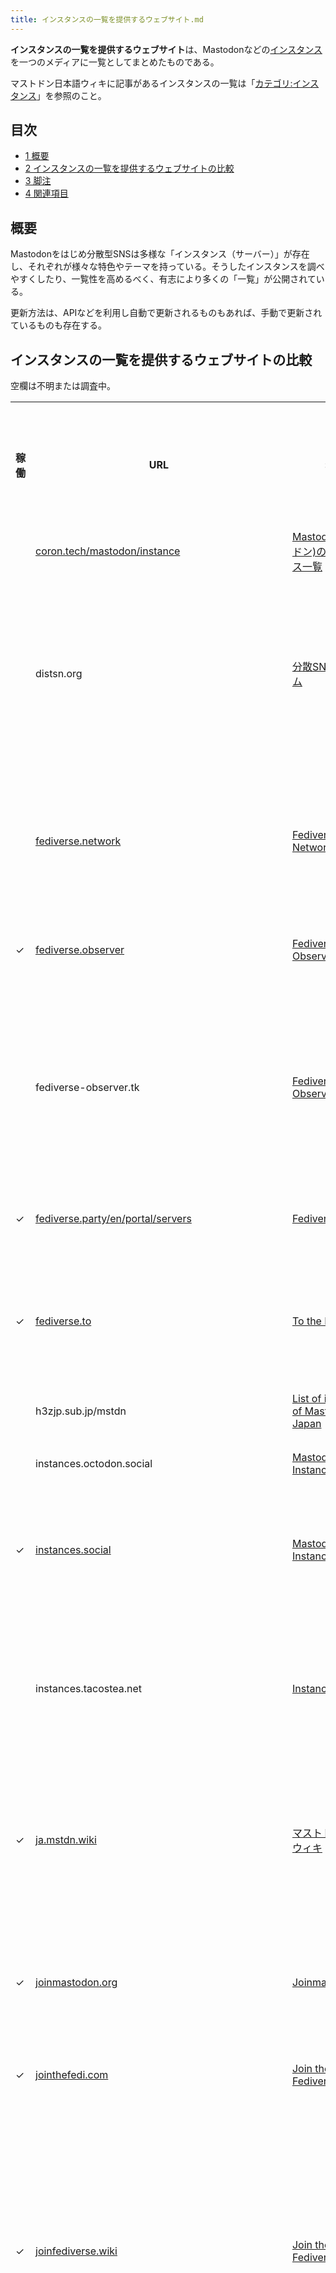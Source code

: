 ```yaml
---
title: インスタンスの一覧を提供するウェブサイト.md
---
```

<div>

**インスタンスの一覧を提供するウェブサイト**は、Mastodonなどの[インスタンス](/%E3%82%A4%E3%83%B3%E3%82%B9%E3%82%BF%E3%83%B3%E3%82%B9 "インスタンス")を一つのメディアに一覧としてまとめたものである。

マストドン日本語ウィキに記事があるインスタンスの一覧は「[カテゴリ:インスタンス](/%E3%82%AB%E3%83%86%E3%82%B4%E3%83%AA:%E3%82%A4%E3%83%B3%E3%82%B9%E3%82%BF%E3%83%B3%E3%82%B9 "カテゴリ:インスタンス")」を参照のこと。

<div>

<div lang="ja" dir="ltr">

## 目次

</div>

-   [1 概要](#.E6.A6.82.E8.A6.81)
-   [2 インスタンスの一覧を提供するウェブサイトの比較](#.E3.82.A4.E3.83.B3.E3.82.B9.E3.82.BF.E3.83.B3.E3.82.B9.E3.81.AE.E4.B8.80.E8.A6.A7.E3.82.92.E6.8F.90.E4.BE.9B.E3.81.99.E3.82.8B.E3.82.A6.E3.82.A7.E3.83.96.E3.82.B5.E3.82.A4.E3.83.88.E3.81.AE.E6.AF.94.E8.BC.83)
-   [3 脚注](#.E8.84.9A.E6.B3.A8)
-   [4 関連項目](#.E9.96.A2.E9.80.A3.E9.A0.85.E7.9B.AE)

</div>

## 概要

Mastodonをはじめ分散型SNSは多様な「インスタンス（サーバー）」が存在し、それぞれが様々な特色やテーマを持っている。そうしたインスタンスを調べやすくしたり、一覧性を高めるべく、有志により多くの「一覧」が公開されている。

更新方法は、APIなどを利用し自動で更新されるものもあれば、手動で更新されているものも存在する。

## インスタンスの一覧を提供するウェブサイトの比較

空欄は不明または調査中。

<table>
<colgroup>
<col style="width: 11%" />
<col style="width: 11%" />
<col style="width: 11%" />
<col style="width: 11%" />
<col style="width: 11%" />
<col style="width: 11%" />
<col style="width: 11%" />
<col style="width: 11%" />
<col style="width: 11%" />
</colgroup>
<tbody>
<tr class="header">
<th>稼働</th>
<th>URL</th>
<th>名称</th>
<th>並び順 (太字はデフォルト)</th>
<th>収録しているインスタンスの言語</th>
<th>インスタンスの登録方法</th>
<th>ライセンス</th>
<th>インスタンスのプレビュー</th>
<th>特徴</th>
</tr>

<tr class="odd">
<td></td>
<td><a href="https://coron.tech/mastodon/instance/" rel="nofollow">coron.tech/mastodon/instance</a></td>
<td><a href="/Mastodon(%E3%83%9E%E3%82%B9%E3%83%88%E3%83%89%E3%83%B3)%E3%81%AE%E3%82%A4%E3%83%B3%E3%82%B9%E3%82%BF%E3%83%B3%E3%82%B9%E4%B8%80%E8%A6%A7_(coron)" title="Mastodon(マストドン)のインスタンス一覧 (coron)">Mastodon(マストドン)のインスタンス一覧</a></td>
<td></td>
<td>日本</td>
<td>ウェブの登録フォームをもとに作者が更新</td>
<td>CC BY-NC-SA</td>
<td>なし</td>
<td>2017年12月20日に更新が途絶える。</td>
</tr>
<tr class="even">
<td></td>
<td>distsn.org</td>
<td><a href="/%E5%88%86%E6%95%A3SNS%E3%83%95%E3%82%A9%E3%83%BC%E3%83%A9%E3%83%A0" title="分散SNSフォーラム">分散SNSフォーラム</a></td>
<td><strong>流速</strong></td>
<td>世界</td>
<td><a href="/Peers_API" title="Peers API">Peers API</a>による自動収集</td>
<td><a href="/AGPL" title="AGPL">GNU Affero General Public License</a></td>
<td><a href="/Mstpubapi" title="Mstpubapi">mstpubapi</a>のタイムラインビューアを利用。ローカルタイムラインのプレビューはページネーション可、画像を展開する。</td>
<td>多様な<a href="/%E5%88%86%E6%95%A3SNS" title="分散SNS">分散SNS</a>に対応。2020年2月に閉鎖され、後継は<a href="/Fediverse_Observer" title="Fediverse Observer">Fediverse Observer</a>。</td>
</tr>
<tr class="odd">
<td></td>
<td><a href="https://fediverse.network/" rel="nofollow">fediverse.network</a></td>
<td><a href="/Fediverse_Network" title="Fediverse Network">Fediverse Network</a></td>
<td><strong>不明</strong>、新着</td>
<td>世界</td>
<td>自動収集</td>
<td><a href="/GNU_Affero_General_Public_License" title="GNU Affero General Public License">AGPL</a></td>
<td>ローカルタイムラインのプレビューはページネーション不可、画像を展開する。</td>
<td>多様な<a href="/%E5%88%86%E6%95%A3SNS" title="分散SNS">分散SNS</a>に対応。死活管理。2020年1月頃より不調。</td>
</tr>
<tr class="even">
<td>✓</td>
<td><a href="https://fediverse.observer" rel="nofollow">fediverse.observer</a></td>
<td><a href="/Fediverse_Observer_(Poduptime)" title="Fediverse Observer (Poduptime)">Fediverse Observer</a></td>
<td><strong>稼働率</strong>、多数</td>
<td>世界</td>
<td>自動収集</td>
<td><a href="/AGPL" title="AGPL">GNU Affero General Public License</a></td>
<td>なし</td>
<td>多様な<a href="/%E5%88%86%E6%95%A3SNS" title="分散SNS">分散SNS</a>に対応。インスタンスの物理的な位置による地図。</td>
</tr>
<tr class="odd">
<td></td>
<td>fediverse-observer.tk</td>
<td><a href="/Fediverse_Observer_(%E5%A2%93%E5%A0%B4%E4%BA%BA%E5%A4%9C)" title="Fediverse Observer (墓場人夜)">Fediverse Observer</a></td>
<td><strong>流速</strong></td>
<td>世界</td>
<td><a href="/Peers_API" title="Peers API">Peers API</a>による自動収集</td>
<td><a href="/AGPL" title="AGPL">GNU Affero General Public License</a></td>
<td><a href="/Mstpubapi" title="Mstpubapi">mstpubapi</a>のタイムラインビューアを利用。ローカルタイムラインのプレビューはページネーション可、画像を展開する。</td>
<td>多様な<a href="/%E5%88%86%E6%95%A3SNS" title="分散SNS">分散SNS</a>に対応。2020年3月頃に閉鎖。</td>
</tr>
<tr class="even">
<td>✓</td>
<td><a href="https://fediverse.party/en/portal/servers" rel="nofollow">fediverse.party/en/portal/servers</a></td>
<td><a href="/Fediverse.Party" title="Fediverse.Party">Fediverse.Party</a></td>
<td><strong>分野</strong></td>
<td>世界</td>
<td>作者にマージリクエストまたはメンションを送る</td>
<td><a href="/AGPL" title="AGPL">GNU Affero General Public License</a></td>
<td>なし</td>
<td>多様な<a href="/%E5%88%86%E6%95%A3SNS" title="分散SNS">分散SNS</a>に対応。</td>
</tr>
<tr class="odd">
<td>✓</td>
<td><a href="https://fediverse.to/" rel="nofollow">fediverse.to</a></td>
<td><a href="/To_the_Fediverse!" title="To the Fediverse!">To the Fediverse!</a></td>
<td><strong>新着</strong>、登録ユーザー数、言語、分野</td>
<td>世界</td>
<td>不定期</td>
<td><a href="/GNU_General_Public_License" title="GNU General Public License">GNU General Public License</a></td>
<td>なし</td>
<td>インスタンスのサムネイル画像を表示。インスタンスのキーワード検索が可能。</td>
</tr>
<tr class="even">
<td></td>
<td>h3zjp.sub.jp/mstdn</td>
<td><a href="/List_of_instances_of_Mastodon_in_Japan" title="List of instances of Mastodon in Japan">List of instances of Mastodon in Japan</a></td>
<td></td>
<td></td>
<td></td>
<td></td>
<td></td>
<td>2017年11月24日に公開を終了</td>
</tr>
<tr class="odd">
<td></td>
<td>instances.octodon.social</td>
<td><a href="/Mastodon_Instances_(octodon.social)" title="Mastodon Instances (octodon.social)">Mastodon Instances</a></td>
<td></td>
<td>世界</td>
<td>ウェブの登録フォーム</td>
<td><a href="/%E3%83%97%E3%83%AD%E3%83%97%E3%83%A9%E3%82%A4%E3%82%A8%E3%82%BF%E3%83%AA" title="プロプライエタリ">プロプライエタリ</a></td>
<td>なし</td>
<td>2018年3月に公開を終了。モデレーションの強さで分類。</td>
</tr>
<tr class="even">
<td>✓</td>
<td><a href="https://instances.social/" rel="nofollow">instances.social</a></td>
<td><a href="/Mastodon_Instances" title="Mastodon Instances">Mastodon Instances</a></td>
<td><strong>ランダム</strong>、他多数</td>
<td>世界</td>
<td>ウェブの登録フォームにより自動登録。インスタンスの連絡先メールアドレスに確認のメールが送られる。</td>
<td><a href="/AGPL" title="AGPL">GNU Affero General Public License</a></td>
<td>なし</td>
<td>インスタンスの一覧を提供する複数のウェブサイトがinstances.socialのAPIを使用している</td>
</tr>
<tr class="odd">
<td></td>
<td>instances.tacostea.net</td>
<td><a href="/Instances_List" title="Instances List">Instances List</a></td>
<td><strong>ドメイン名</strong>、他多数</td>
<td>世界</td>
<td>作者にメール、作者のマストドンアカウントにメッセージを送る、GitHubにプルリクエスト</td>
<td>ソースコードは公開されているが、ライセンスは明記されていない</td>
<td>なし</td>
<td>新バージョン追従バトル等。2019年頃に公開を終了。</td>
</tr>
<tr class="even">
<td>✓</td>
<td><a href="https://ja.mstdn.wiki/" rel="nofollow">ja.mstdn.wiki</a></td>
<td><a href="/%E3%83%9E%E3%82%B9%E3%83%88%E3%83%89%E3%83%B3%E6%97%A5%E6%9C%AC%E8%AA%9E%E3%82%A6%E3%82%A3%E3%82%AD" title="マストドン日本語ウィキ">マストドン日本語ウィキ</a></td>
<td><strong>ホスト名またはインスタンスの名称</strong><sup><a href="#cite_note-1">[1]</a></sup></td>
<td>国別のカテゴリ</td>
<td>誰でも編集可能</td>
<td>CC BY-NC-SA</td>
<td>なし</td>
<td></td>
</tr>
<tr class="odd">
<td>✓</td>
<td><a href="https://joinmastodon.org/" rel="nofollow">joinmastodon.org</a></td>
<td><a href="/Joinmastodon.org" title="Joinmastodon.org">Joinmastodon.org</a></td>
<td><strong>週間アクティブユーザー数が800に近い</strong></td>
<td>世界。言語別の表示も可能。</td>
<td>作者にメール</td>
<td><a href="/GNU_Affero_General_Public_License" title="GNU Affero General Public License">GNU Affero General Public License</a></td>
<td>なし</td>
<td>マストドン公式ウェブサイト</td>
</tr>
<tr class="even">
<td>✓</td>
<td><a href="https://jointhefedi.com/" rel="nofollow">jointhefedi.com</a></td>
<td><a href="/Join_the_Fediverse_(M._K._Fain)" title="Join the Fediverse (M. K. Fain)">Join the Fediverse</a></td>
<td></td>
<td>世界。</td>
<td></td>
<td></td>
<td>なし</td>
<td></td>
</tr>
<tr class="odd">
<td>✓</td>
<td><a href="https://joinfediverse.wiki/" rel="nofollow">joinfediverse.wiki</a></td>
<td><a href="/Join_the_Fediverse_(Wiki)" title="Join the Fediverse (Wiki)">Join the Fediverse</a></td>
<td>地区別リストは地名のアルファベット順。分野別リストはホスト名のアルファベット順。</td>
<td>世界。</td>
<td>誰でも編集可能</td>
<td></td>
<td>なし</td>
<td></td>
</tr>
<tr class="even">
<td></td>
<td>k52.org/mastodon</td>
<td><a href="/%E6%97%A5%E6%9C%AC%E3%81%AE%E3%83%9E%E3%82%B9%E3%83%88%E3%83%89%E3%83%B3%E3%82%A4%E3%83%B3%E3%82%B9%E3%82%BF%E3%83%B3%E3%82%B9%E3%81%AE%E4%B8%80%E8%A6%A7_(%E3%82%A6%E3%82%A7%E3%83%96%E3%82%B5%E3%82%A4%E3%83%88)" title="日本のマストドンインスタンスの一覧 (ウェブサイト)">日本のマストドンインスタンスの一覧</a></td>
<td><strong>ユーザー数</strong>、新着</td>
<td>日本</td>
<td>instances.socialに追従</td>
<td><a href="/%E3%83%97%E3%83%AD%E3%83%97%E3%83%A9%E3%82%A4%E3%82%A8%E3%82%BF%E3%83%AA" title="プロプライエタリ">プロプライエタリ</a></td>
<td>インスタンスの名称、説明文、管理者の<a href="/%E3%82%A2%E3%82%A4%E3%82%B3%E3%83%B3" title="アイコン">アイコン</a>と<a href="/%E8%A1%A8%E7%A4%BA%E5%90%8D" title="表示名">表示名</a>と<a href="/%E3%83%97%E3%83%AD%E3%83%95%E3%82%A3%E3%83%BC%E3%83%AB" title="プロフィール">プロフィール</a>、ローカルタイムライン。ローカルタイムラインのプレビューはページネーション不可、画像を展開しない。</td>
<td>ユーザー数が20人以上のインスタンスに限定。
<p>2021年9月29日閉鎖</p></td>
</tr>
<tr class="odd">
<td></td>
<td>mastodon-instance.com</td>
<td><a href="/Mastodon_Instance_List" title="Mastodon Instance List">Mastodon Instance List</a></td>
<td><strong>新着</strong>、ユーザー数、トゥート数、接続数</td>
<td>日本と世界を切り替えできる</td>
<td>作者にメール</td>
<td><a href="/%E3%83%97%E3%83%AD%E3%83%97%E3%83%A9%E3%82%A4%E3%82%A8%E3%82%BF%E3%83%AA" title="プロプライエタリ">プロプライエタリ</a></td>
<td>インスタンスの名称、説明文、ローカルタイムライン。ローカルタイムラインのプレビューは画像を展開しない。</td>
<td>2018年2月に公開を終了</td>
</tr>
<tr class="even">
<td></td>
<td><a href="https://mastportal.info/" rel="nofollow">mastportal.info</a></td>
<td><a href="/%E3%83%9E%E3%82%B9%E3%83%88%E3%83%9D%E3%83%BC%E3%82%BF%E3%83%AB" title="マストポータル">マストポータル</a></td>
<td><strong>新着</strong>、ユーザー数、トゥート数、流速</td>
<td>世界 (事実上、日本のみ)</td>
<td>ウェブの登録フォームにより自動登録。instances.social＆ムトーに追従。マストドンまたはPleromaのアカウントでログイン。</td>
<td><a href="/%E3%83%97%E3%83%AD%E3%83%97%E3%83%A9%E3%82%A4%E3%82%A8%E3%82%BF%E3%83%AA" title="プロプライエタリ">プロプライエタリ</a></td>
<td>インスタンスの名称、カスタム絵文字、ローカルタイムライン。ローカルタイムラインのプレビューはページネーション不可、画像を展開しない、カスタム絵文字を展開する。</td>
<td>2021年8月より無期限のメンテナンス。</td>
</tr>
<tr class="odd">
<td>✓</td>
<td><a href="https://miy.pw/css/1.php" rel="nofollow">miy.pw/css/1.php</a></td>
<td><a href="/InstanceTicker" title="InstanceTicker">#InstanceTicker</a></td>
<td>ドメイン名</td>
<td>世界</td>
<td>手動</td>
<td><a href="/MIT%E3%83%A9%E3%82%A4%E3%82%BB%E3%83%B3%E3%82%B9" title="MITライセンス">MITライセンス</a>と記載（事実上は<a href="/%E3%83%97%E3%83%AD%E3%83%97%E3%83%A9%E3%82%A4%E3%82%A8%E3%82%BF%E3%83%AA" title="プロプライエタリ">プロプライエタリ</a>）</td>
<td>なし</td>
<td><a href="/InstanceTicker" title="InstanceTicker">#InstanceTicker</a> でティッカーが表示されるインスタンスのリスト</td>
</tr>
<tr class="even">
<td></td>
<td><a href="https://msearch.fediverse.media/" rel="nofollow">msearch.fediverse.media</a></td>
<td><a href="/%E3%83%9E%E3%82%B9%E3%83%88%E3%83%89%E3%83%B3%E6%A4%9C%E7%B4%A2%E3%83%9D%E3%83%BC%E3%82%BF%E3%83%AB" title="マストドン検索ポータル">マストドン検索ポータル</a></td>
<td><strong>ユーザー数</strong></td>
<td>日本</td>
<td>作者にメール、作者のマストドンアカウントにメッセージを送る</td>
<td><a href="/%E3%83%97%E3%83%AD%E3%83%97%E3%83%A9%E3%82%A4%E3%82%A8%E3%82%BF%E3%83%AA" title="プロプライエタリ">プロプライエタリ</a></td>
<td>インスタンスの説明文、ローカルタイムライン。ローカルタイムラインのプレビューは画像を展開しない。</td>
<td>2018年3月24日に更新が途絶える。</td>
</tr>
<tr class="odd">
<td></td>
<td>mstdn.imado.jp</td>
<td><a href="/Mastodon%E6%A4%9C%E7%B4%A2%E3%82%B5%E3%82%A4%E3%83%88" title="Mastodon検索サイト">Mastodon検索サイト</a></td>
<td><strong>ユーザー数</strong></td>
<td>世界</td>
<td>ウェブの登録フォーム。作者による承認が必要。</td>
<td><a href="/%E3%83%97%E3%83%AD%E3%83%97%E3%83%A9%E3%82%A4%E3%82%A8%E3%82%BF%E3%83%AA" title="プロプライエタリ">プロプライエタリ</a></td>
<td>ローカルタイムラインのプレビューはページネーション不可、画像を展開しない。</td>
<td>キーワード検索。2021年12月時点で接続できない。</td>
</tr>
<tr class="even">
<td></td>
<td>portaldon.info</td>
<td><a href="/Portaldon" title="Portaldon">Portaldon</a></td>
<td><strong>ドメイン名</strong>、ユーザー数</td>
<td>世界</td>
<td>instances.socialに追従</td>
<td><a href="/%E3%83%97%E3%83%AD%E3%83%97%E3%83%A9%E3%82%A4%E3%82%A8%E3%82%BF%E3%83%AA" title="プロプライエタリ">プロプライエタリ</a></td>
<td>インスタンスの名称、説明文、ローカルタイムライン。ローカルタイムラインのプレビューは画像を展開する。</td>
<td>2018年3月頃に公開を終了</td>
</tr>
<tr class="odd">
<td></td>
<td><a href="https://qiita.com/cv_k/items/8ecafea3ce7dd720cec6" rel="nofollow">qiita.com/cv_k/items/8ecafea3ce7dd720cec6</a></td>
<td><a href="/Mastodon(%E3%83%9E%E3%82%B9%E3%83%88%E3%83%89%E3%83%B3)%E3%81%AE%E3%82%A4%E3%83%B3%E3%82%B9%E3%82%BF%E3%83%B3%E3%82%B9%E4%B8%80%E8%A6%A7_(coron)" title="Mastodon(マストドン)のインスタンス一覧 (coron)">日本のマストドン インスタンス一覧</a></td>
<td><strong>分野別</strong></td>
<td>日本</td>
<td><a href="/Mastodon(%E3%83%9E%E3%82%B9%E3%83%88%E3%83%89%E3%83%B3)%E3%81%AE%E3%82%A4%E3%83%B3%E3%82%B9%E3%82%BF%E3%83%B3%E3%82%B9%E4%B8%80%E8%A6%A7_(coron)" title="Mastodon(マストドン)のインスタンス一覧 (coron)">Mastodon(マストドン)のインスタンス一覧</a>の登録フォーム、Qiitaの編集リクエスト</td>
<td></td>
<td>なし</td>
<td><a href="/Mastodon(%E3%83%9E%E3%82%B9%E3%83%88%E3%83%89%E3%83%B3)%E3%81%AE%E3%82%A4%E3%83%B3%E3%82%B9%E3%82%BF%E3%83%B3%E3%82%B9%E4%B8%80%E8%A6%A7_(coron)" title="Mastodon(マストドン)のインスタンス一覧 (coron)">Mastodon(マストドン)のインスタンス一覧</a>の抜粋。2018年2月5日に更新が途絶える。</td>
</tr>
<tr class="even">
<td></td>
<td>qiita.com/noraworld/items/ea853c6897326feda51f</td>
<td><a href="/%E6%97%A5%E6%9C%ACMastodon%E3%82%A4%E3%83%B3%E3%82%B9%E3%82%BF%E3%83%B3%E3%82%B9%E4%B8%80%E8%A6%A7" title="日本Mastodonインスタンス一覧">日本Mastodonインスタンス一覧</a></td>
<td><strong>登録が古い順</strong></td>
<td>日本</td>
<td>Qiitaの編集リクエスト</td>
<td></td>
<td>なし</td>
<td>2018年1月1日に更新が途絶える。</td>
</tr>
<tr class="odd">
<td></td>
<td>shimaguni.symphonic-net.com/mstdn</td>
<td><a href="/%E3%83%9E%E3%82%B9%E3%83%88%E3%83%89%E3%83%B3%E3%82%A4%E3%83%B3%E3%82%B9%E3%82%BF%E3%83%B3%E3%82%B9%E3%83%AA%E3%83%B3%E3%82%AF%E9%9B%86%EF%BC%A0%E6%97%A5%E6%9C%AC%E3%82%B5%E3%83%BC%E3%83%90%E3%83%BC" title="マストドンインスタンスリンク集＠日本サーバー">マストドンインスタンスリンク集＠日本サーバー</a></td>
<td></td>
<td>日本</td>
<td>作者にメール</td>
<td>CC BY-NC</td>
<td>なし</td>
<td>2017年4月29日に更新が途絶える</td>
</tr>
<tr class="even">
<td>✓</td>
<td><a href="https://the-federation.info" rel="nofollow">the-federation.info</a></td>
<td><a href="/The_Federation" title="The Federation">The Federation</a></td>
<td><strong>月間アクティブユーザー数</strong>、他多数</td>
<td>世界</td>
<td>自動収集。APIで登録。</td>
<td><a href="/GNU_Affero_General_Public_License" title="GNU Affero General Public License">GNU Affero General Public License</a></td>
<td>なし</td>
<td>多様な<a href="/%E5%88%86%E6%95%A3SNS" title="分散SNS">分散SNS</a>に対応</td>
</tr>
</tbody>
</table>

## 脚注

<div>

1.  [↑](#cite_ref-1) ウィキの項目名をホスト名とするかインスタンスの名称とするか統一されていない。[トーク:Preteengirls.biz](/%E3%83%88%E3%83%BC%E3%82%AF:Preteengirls.biz "トーク:Preteengirls.biz")も参照。

</div>

## 関連項目

-   [カテゴリ:インスタンスの一覧を提供するウェブサイト](/%E3%82%AB%E3%83%86%E3%82%B4%E3%83%AA:%E3%82%A4%E3%83%B3%E3%82%B9%E3%82%BF%E3%83%B3%E3%82%B9%E3%81%AE%E4%B8%80%E8%A6%A7%E3%82%92%E6%8F%90%E4%BE%9B%E3%81%99%E3%82%8B%E3%82%A6%E3%82%A7%E3%83%96%E3%82%B5%E3%82%A4%E3%83%88 "カテゴリ:インスタンスの一覧を提供するウェブサイト")
-   [カテゴリ:インスタンス](/%E3%82%AB%E3%83%86%E3%82%B4%E3%83%AA:%E3%82%A4%E3%83%B3%E3%82%B9%E3%82%BF%E3%83%B3%E3%82%B9 "カテゴリ:インスタンス")

</div>
